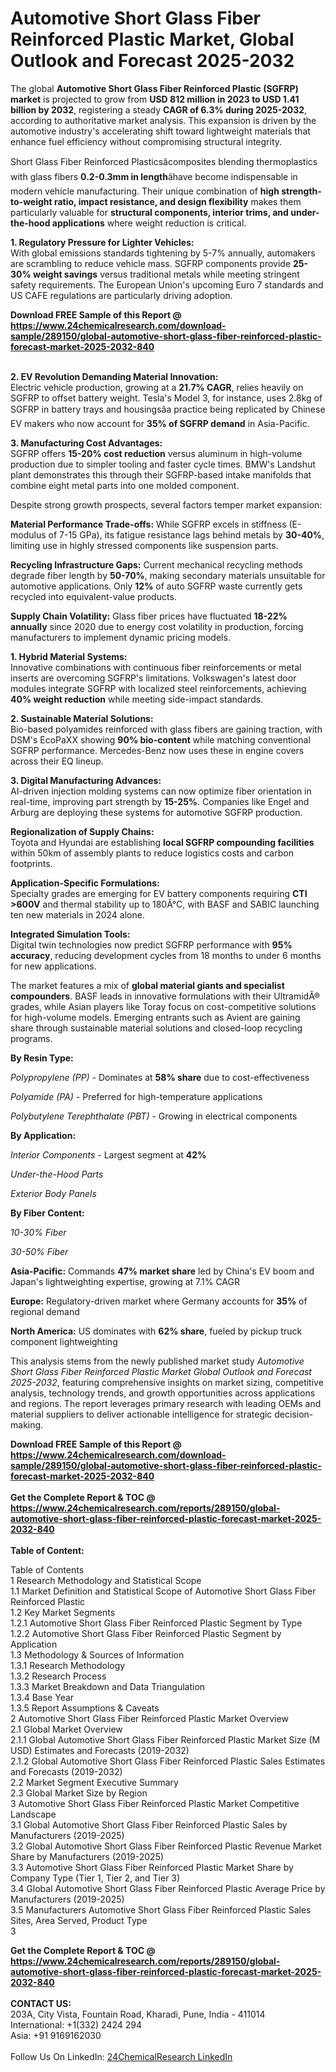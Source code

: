 <h1>Automotive Short Glass Fiber Reinforced Plastic Market, Global Outlook and Forecast 2025-2032</h1><p>The global <strong>Automotive Short Glass Fiber Reinforced Plastic (SGFRP) market</strong> is projected to grow from <strong>USD 812 million in 2023 to USD 1.41 billion by 2032</strong>, registering a steady <strong>CAGR of 6.3% during 2025-2032</strong>, according to authoritative market analysis. This expansion is driven by the automotive industry's accelerating shift toward lightweight materials that enhance fuel efficiency without compromising structural integrity.</p><p>Short Glass Fiber Reinforced Plasticsâcomposites blending thermoplastics with glass fibers <strong>0.2-0.3mm in length</strong>âhave become indispensable in modern vehicle manufacturing. Their unique combination of <strong>high strength-to-weight ratio, impact resistance, and design flexibility</strong> makes them particularly valuable for <strong>structural components, interior trims, and under-the-hood applications</strong> where weight reduction is critical.</p><p><strong>1. Regulatory Pressure for Lighter Vehicles:</strong><br>
With global emissions standards tightening by 5-7% annually, automakers are scrambling to reduce vehicle mass. SGFRP components provide <strong>25-30% weight savings</strong> versus traditional metals while meeting stringent safety requirements. The European Union's upcoming Euro 7 standards and US CAFE regulations are particularly driving adoption.</p><div><b>Download FREE Sample of this Report @ 
            <a href="https://www.24chemicalresearch.com/download-sample/289150/global-automotive-short-glass-fiber-reinforced-plastic-forecast-market-2025-2032-840">
            https://www.24chemicalresearch.com/download-sample/289150/global-automotive-short-glass-fiber-reinforced-plastic-forecast-market-2025-2032-840</a></b></div><br><p><strong>2. EV Revolution Demanding Material Innovation:</strong><br>
Electric vehicle production, growing at a <strong>21.7% CAGR</strong>, relies heavily on SGFRP to offset battery weight. Tesla's Model 3, for instance, uses 2.8kg of SGFRP in battery trays and housingsâa practice being replicated by Chinese EV makers who now account for <strong>35% of SGFRP demand</strong> in Asia-Pacific.</p><p><strong>3. Manufacturing Cost Advantages:</strong><br>
SGFRP offers <strong>15-20% cost reduction</strong> versus aluminum in high-volume production due to simpler tooling and faster cycle times. BMW's Landshut plant demonstrates this through their SGFRP-based intake manifolds that combine eight metal parts into one molded component.</p><p>Despite strong growth prospects, several factors temper market expansion:</p><p><strong>Material Performance Trade-offs:</strong> While SGFRP excels in stiffness (E-modulus of 7-15 GPa), its fatigue resistance lags behind metals by <strong>30-40%</strong>, limiting use in highly stressed components like suspension parts.</p><p><strong>Recycling Infrastructure Gaps:</strong> Current mechanical recycling methods degrade fiber length by <strong>50-70%</strong>, making secondary materials unsuitable for automotive applications. Only <strong>12%</strong> of auto SGFRP waste currently gets recycled into equivalent-value products.</p><p><strong>Supply Chain Volatility:</strong> Glass fiber prices have fluctuated <strong>18-22% annually</strong> since 2020 due to energy cost volatility in production, forcing manufacturers to implement dynamic pricing models.</p><p><strong>1. Hybrid Material Systems:</strong><br>
Innovative combinations with continuous fiber reinforcements or metal inserts are overcoming SGFRP's limitations. Volkswagen's latest door modules integrate SGFRP with localized steel reinforcements, achieving <strong>40% weight reduction</strong> while meeting side-impact standards.</p><p><strong>2. Sustainable Material Solutions:</strong><br>
Bio-based polyamides reinforced with glass fibers are gaining traction, with DSM's EcoPaXX showing <strong>90% bio-content</strong> while matching conventional SGFRP performance. Mercedes-Benz now uses these in engine covers across their EQ lineup.</p><p><strong>3. Digital Manufacturing Advances:</strong><br>
AI-driven injection molding systems can now optimize fiber orientation in real-time, improving part strength by <strong>15-25%</strong>. Companies like Engel and Arburg are deploying these systems for automotive SGFRP production.</p><p><strong>Regionalization of Supply Chains:</strong><br>
	Toyota and Hyundai are establishing <strong>local SGFRP compounding facilities</strong> within 50km of assembly plants to reduce logistics costs and carbon footprints.</p><p><strong>Application-Specific Formulations:</strong><br>
	Specialty grades are emerging for EV battery components requiring <strong>CTI &gt;600V</strong> and thermal stability up to 180Â°C, with BASF and SABIC launching ten new materials in 2024 alone.</p><p><strong>Integrated Simulation Tools:</strong><br>
	Digital twin technologies now predict SGFRP performance with <strong>95% accuracy</strong>, reducing development cycles from 18 months to under 6 months for new applications.</p><p>The market features a mix of <strong>global material giants and specialist compounders</strong>. BASF leads in innovative formulations with their UltramidÂ® grades, while Asian players like Toray focus on cost-competitive solutions for high-volume models. Emerging entrants such as Avient are gaining share through sustainable material solutions and closed-loop recycling programs.</p><p><strong>By Resin Type:</strong></p><p><em>Polypropylene (PP)</em> - Dominates at <strong>58% share</strong> due to cost-effectiveness</p><p><em>Polyamide (PA)</em> - Preferred for high-temperature applications</p><p><em>Polybutylene Terephthalate (PBT)</em> - Growing in electrical components</p><p><strong>By Application:</strong></p><p><em>Interior Components</em> - Largest segment at <strong>42%</strong></p><p><em>Under-the-Hood Parts</em></p><p><em>Exterior Body Panels</em></p><p><strong>By Fiber Content:</strong></p><p><em>10-30% Fiber</em></p><p><em>30-50% Fiber</em></p><p><strong>Asia-Pacific:</strong> Commands <strong>47% market share</strong> led by China's EV boom and Japan's lightweighting expertise, growing at 7.1% CAGR</p><p><strong>Europe:</strong> Regulatory-driven market where Germany accounts for <strong>35%</strong> of regional demand</p><p><strong>North America:</strong> US dominates with <strong>62% share</strong>, fueled by pickup truck component lightweighting</p><p>This analysis stems from the newly published market study <em>Automotive Short Glass Fiber Reinforced Plastic Market Global Outlook and Forecast 2025-2032</em>, featuring comprehensive insights on market sizing, competitive analysis, technology trends, and growth opportunities across applications and regions. The report leverages primary research with leading OEMs and material suppliers to deliver actionable intelligence for strategic decision-making.</p><div><b>Download FREE Sample of this Report @ 
            <a href="https://www.24chemicalresearch.com/download-sample/289150/global-automotive-short-glass-fiber-reinforced-plastic-forecast-market-2025-2032-840">
            https://www.24chemicalresearch.com/download-sample/289150/global-automotive-short-glass-fiber-reinforced-plastic-forecast-market-2025-2032-840</a></b></div><br><div><b>Get the Complete Report & TOC @ 
            <a href="https://www.24chemicalresearch.com/reports/289150/global-automotive-short-glass-fiber-reinforced-plastic-forecast-market-2025-2032-840">
            https://www.24chemicalresearch.com/reports/289150/global-automotive-short-glass-fiber-reinforced-plastic-forecast-market-2025-2032-840</a></b></div><br>
            <b>Table of Content:</b><p>Table of Contents<br />
1 Research Methodology and Statistical Scope<br />
1.1 Market Definition and Statistical Scope of Automotive Short Glass Fiber Reinforced Plastic<br />
1.2 Key Market Segments<br />
1.2.1 Automotive Short Glass Fiber Reinforced Plastic Segment by Type<br />
1.2.2 Automotive Short Glass Fiber Reinforced Plastic Segment by Application<br />
1.3 Methodology & Sources of Information<br />
1.3.1 Research Methodology<br />
1.3.2 Research Process<br />
1.3.3 Market Breakdown and Data Triangulation<br />
1.3.4 Base Year<br />
1.3.5 Report Assumptions & Caveats<br />
2 Automotive Short Glass Fiber Reinforced Plastic Market Overview<br />
2.1 Global Market Overview<br />
2.1.1 Global Automotive Short Glass Fiber Reinforced Plastic Market Size (M USD) Estimates and Forecasts (2019-2032)<br />
2.1.2 Global Automotive Short Glass Fiber Reinforced Plastic Sales Estimates and Forecasts (2019-2032)<br />
2.2 Market Segment Executive Summary<br />
2.3 Global Market Size by Region<br />
3 Automotive Short Glass Fiber Reinforced Plastic Market Competitive Landscape<br />
3.1 Global Automotive Short Glass Fiber Reinforced Plastic Sales by Manufacturers (2019-2025)<br />
3.2 Global Automotive Short Glass Fiber Reinforced Plastic Revenue Market Share by Manufacturers (2019-2025)<br />
3.3 Automotive Short Glass Fiber Reinforced Plastic Market Share by Company Type (Tier 1, Tier 2, and Tier 3)<br />
3.4 Global Automotive Short Glass Fiber Reinforced Plastic Average Price by Manufacturers (2019-2025)<br />
3.5 Manufacturers Automotive Short Glass Fiber Reinforced Plastic Sales Sites, Area Served, Product Type<br />
3</p><div><b>Get the Complete Report & TOC @ 
            <a href="https://www.24chemicalresearch.com/reports/289150/global-automotive-short-glass-fiber-reinforced-plastic-forecast-market-2025-2032-840">
            https://www.24chemicalresearch.com/reports/289150/global-automotive-short-glass-fiber-reinforced-plastic-forecast-market-2025-2032-840</a></b></div><br><b>CONTACT US:</b><br>
            203A, City Vista, Fountain Road, Kharadi, Pune, India - 411014<br>
            International: +1(332) 2424 294<br>
            Asia: +91 9169162030 <br><br>
            Follow Us On LinkedIn: <a href="https://www.linkedin.com/company/24chemicalresearch/">24ChemicalResearch LinkedIn</a>